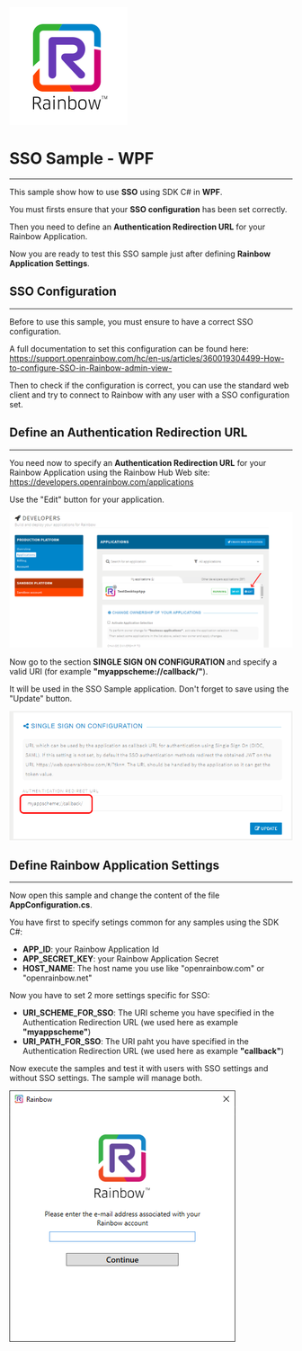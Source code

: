 ![Rainbow](../../logo_rainbow.png)

 
# SSO Sample - WPF
---

This sample show how to use **SSO** using SDK C# in **WPF**.

You must firsts ensure that your **SSO configuration** has been set correctly.

Then you need to define an **Authentication Redirection URL** for your Rainbow Application.

Now you are ready to test this SSO sample just after defining **Rainbow Application Settings**.


## SSO Configuration
---

Before to use this sample, you must ensure to have a correct SSO configuration. 

A full documentation to set this configuration can be found here: https://support.openrainbow.com/hc/en-us/articles/360019304499-How-to-configure-SSO-in-Rainbow-admin-view-

Then to check if the configuration is correct, you can use the standard web client and try to connect to Rainbow with any user with a SSO configuration set.


## Define an Authentication Redirection URL
---

You need now to specify an **Authentication Redirection URL** for your Rainbow Application using the Rainbow Hub Web site: https://developers.openrainbow.com/applications

Use the "Edit" button for your application.

![RbApplicationEdit](../../images/RbApplicationEdit.png)

Now go to the section **SINGLE SIGN ON CONFIGURATION** and specify a valid URI (for example **"myappscheme://callback/"**). 

It will be used in the SSO Sample application. Don't forget to save using the "Update" button.

![RbApplicationSSOConfig](../../images/RbApplicationSSOConfig.png)


## Define Rainbow Application Settings
---

Now open this sample and change the content of the file **AppConfiguration.cs**.

You have first to specify setings common for any samples using the SDK C#:
- **APP_ID**: your Rainbow Application Id
- **APP_SECRET_KEY**: your Rainbow Application Secret
- **HOST_NAME**: The host name you use like "openrainbow.com" or "openrainbow.net"

Now you have to set 2 more settings specific for SSO:
- **URI_SCHEME_FOR_SSO**: The URI scheme you have specified in the Authentication Redirection URL (we used here as example **"myappscheme"**)
- **URI_PATH_FOR_SSO**: The URI paht you have specified in the Authentication Redirection URL (we used here as example **"callback"**)

Now execute the samples and test it with users with SSO settings and without SSO settings. The sample will manage both.

![WPF_SSO_Sample](../../images/WPF_SSO_Sample.png)
   
 
